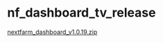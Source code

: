 # nf_dashboard_tv_release


[nextfarm_dashboard_v1.0.19.zip](https://github.com/user-attachments/files/16194340/nextfarm_dashboard_v1.0.19.zip)
